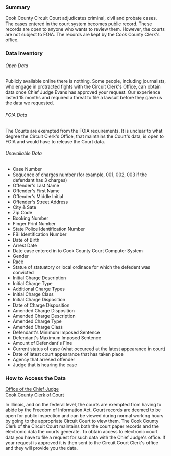 ### Summary  
Cook County Circuit Court adjudicates criminal, civil and probate cases. The cases entered in the court system becomes public record. These records are open to anyone who wants to review them. However, the courts are not subject to FOIA. The records are kept by the Cook County Clerk's office. 


### Data Inventory
###### Open Data
Publicly available online there is nothing. Some people, including journalists, who engage in protracted fights with the Circuit Clerk's Office, can obtain data once Chief Judge Evans has approved your request. Our experience lasted 15 months and required a threat to file a lawsuit before they gave us the data we requested. 

###### FOIA Data
The Courts are exempted from the FOIA requirements. It is unclear to what degree the Circuit Clerk's Office, that maintains the Court's data, is open to FOIA and would have to release the Court data.

###### Unavailable Data
- Case Number
- Sequence of charges number (for example, 001, 002, 003 if the defendant has 3 charges) 
- Offender's Last Name
- Offender's First Name
- Offender's Middle Initial
- Offender's Street Address
- City & Sate
- Zip Code
- Booking Number
- Finger Print Number
- State Police Identification Number
- FBI Identification Number
- Date of Birth
- Arrest Date
- Date case entered in to Cook County Court Computer System
- Gender
- Race
- Statue of statuatory or local ordinace for which the defedent was convicted
- Initial Charge Description
- Initial Charge Type
- Additional Charge Types
- Initial Charge Class
- Initial Charge Disposition
- Date of Charge Disposition
- Amended Charge Disposition
- Amended Charge Description
- Amended Charge Type
- Amended Charge Class
- Defendant's Minimum Imposed Sentence
- Defendant's Maximum Imposed Sentence
- Amount of Defendant's Fine
- Current status of case (what occureed at the latest appearance in court)
- Date of latest court appearance that has taken place
- Agency that arresed offender
- Judge that is hearing the case

### How to Access the Data
[Office of the Chief Judge](http://www.cookcountygov.com/portal/server.pt/community/chief_judge,_office_of_the/261)  
[Cook County Clerk of Court](http://www.cookcountyclerkofcourt.org/)

In Illinois, and on the federal level, the courts are exempted from having to abide by the Freedom of Information Act. Court records are deemed to be open for public inspection and can be viewed during normal working hours by going to the appropriate Circuit Court to view them.  The Cook County Clerk of the Circuit Court maintains both the court paper records and the electronic data the courts generate.  To obtain access to electronic court data you have to file a request for such data with the Chief Judge's office.  If your request is approved it is then sent to the Circuit Court Clerk's office and they will provide you the data.  